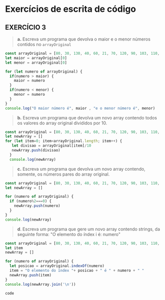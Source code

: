 # Exercícios de escrita de código
## EXERCÍCIO 3
> __a.__ Escreva um programa que devolva o maior e o menor números contidos no ``arrayOriginal``
```Javascript
const arrayOriginal = [80, 30, 130, 40, 60, 21, 70, 120, 90, 103, 110, 55]
let maior = arrayOriginal[0]
let menor = arrayOriginal[0]

for (let numero of arrayOriginal) {
  if(numero > maior) {
    maior = numero
  } 
  if(numero < menor) {
    menor = numero
  } 
}
console.log("O maior número é", maior , "e o menor número é", menor)

```
> __b.__ Escreva um programa que devolva um novo array contendo todos os valores do array original divididos por 10.
```Javascript
const arrayOriginal = [80, 30, 130, 40, 60, 21, 70, 120, 90, 103, 110, 55]  
let newArray = []
for (let item=0; item<arrayOriginal.length; item++) {
   let divisao = arrayOriginal[item]/10
   newArray.push(divisao)
  }
  console.log(newArray)
```
> __c.__ Escreva um programa que devolva um novo array contendo, somente, os números pares do array original.
```Javascript
const arrayOriginal = [80, 30, 130, 40, 60, 21, 70, 120, 90, 103, 110, 55]
let newArray = []

for (numero of arrayOriginal) {
  if (numero%2===0) {
    newArray.push(numero)
  }  
}
console.log(newArray)
```
> __d__. Escreva um programa que gere um novo array contendo strings, da seguinte forma: "O elemento do índex i é: numero"
```Javascript
const arrayOriginal = [80, 30, 130, 40, 60, 21, 70, 120, 90, 103, 110, 55]
let item 
newArray = []

for (numero of arrayOriginal) {
  let posicao = arrayOriginal.indexOf(numero) 
  item = "O elemento do índex "+ posicao + " é " + numero + " "
  newArray.push(item)
}
console.log(newArray.join('\n'))
```

```Javascript
code
```